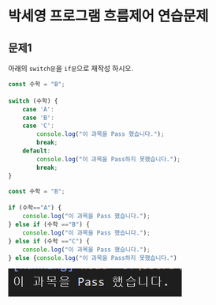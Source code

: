 # 박세영 프로그램 흐름제어 연습문제

## 문제1

아래의 `switch문`을 `if문`으로 재작성 하시오.

```javascript
const 수학 = "B";

switch (수학) {
    case 'A':
    case 'B':
    case 'C':
        console.log("이 과목을 Pass 했습니다.");
        break;
    default:
        console.log("이 과목을 Pass하지 못했습니다.");
        break;
}
```

```javascript
const 수학 = "B";

if (수학=="A") {
    console.log("이 과목을 Pass 했습니다.");
} else if (수학 =="B") {
    console.log("이 과목을 Pass 했습니다.");
} else if (수학 =="C") {
    console.log("이 과목을 Pass 했습니다.");
} else {console.log("이 과목을 Pass하지 못했습니다.")
```

![문제1출력](../img-2/프로그램흐름제어문제1출력.png)